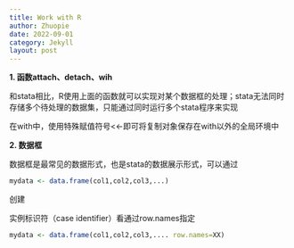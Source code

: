 ```yaml
---
title: Work with R
author: Zhuopie
date: 2022-09-01
category: Jekyll
layout: post
---
```


**1. 函数attach、detach、wih**

和stata相比，R使用上面的函数就可以实现对某个数据框的处理；stata无法同时存储多个待处理的数据集，只能通过同时运行多个stata程序来实现

在with中，使用特殊赋值符号<<-即可将复制对象保存在with以外的全局环境中

**2. 数据框**

数据框是最常见的数据形式，也是stata的数据展示形式，可以通过

```R
mydata <- data.frame(col1,col2,col3,...)
```

创建

实例标识符（case identifier）看通过row.names指定

```R
mydata <- data.frame(col1,col2,col3,.... row.names=XX)
```

